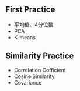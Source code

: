## First Practice
   * 平均值、4分位數
   * PCA
   * K-means

## Similarity Practice
   * Correlation Cofficient
   * Cosine Similarity
   * Covariance
